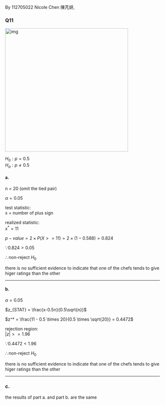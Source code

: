 By 112705022 Nicole Chen 陳芃妍,

### Q11

<img width="400" alt="img" src="https://github.com/user-attachments/assets/7e7718e3-5f93-4267-ab70-dc39e5649403/">


$H_0: p=0.5$  
$H_a: p \neq 0.5$  

#### a.

n = 20 (omit the tied pair)  

$\alpha = 0.05$  

test statistic:  
x = number of plus sign  

realized statistic:  
$x^* = 11$  

$p-value = 2 \times P(X >= 11) = 2 \times (1-0.588) = 0.824$  

$\because 0.824 > 0.05$  

$\therefore \text{non-reject } H_0$  

there is no sufficient evidence to indicate that one of the chefs tends to give higer ratings than the other  

---

#### b.

$\alpha = 0.05$  

$z_{STAT} = \frac{x-0.5n}{0.5\sqrt{n}}$  

$z^* = \frac{11 - 0.5 \times 20}{0.5 \times \sqrt{20}} = 0.4472$  

rejection region:  
$\left| z \right|>= 1.96$  

$\because 0.4472 < 1.96$  

$\therefore \text{non-reject } H_0$  

there is no sufficient evidence to indicate that one of the chefs tends to give higer ratings than the other  

---

### c.

the results of part a. and part b. are the same  
